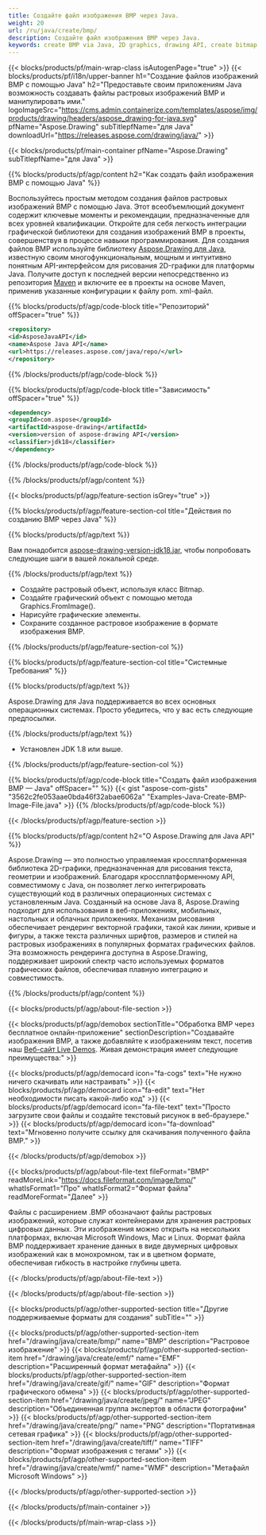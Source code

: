 ```yaml
---
title: Создайте файл изображения BMP через Java.
weight: 20
url: /ru/java/create/bmp/
description: Создайте файл изображения BMP через Java.
keywords: create BMP via Java, 2D graphics, drawing API, create bitmap in Java, Drawing для Java, save bitmap, save BMP image, cross-platform 2D graphic library, Bitmap class, vector graphics drawing, draw text, rendering raster images, BMP image file
---
```


{{< blocks/products/pf/main-wrap-class isAutogenPage="true" >}}
{{< blocks/products/pf/i18n/upper-banner h1="Создание файлов изображений BMP с помощью Java" h2="Предоставьте своим приложениям Java возможность создавать файлы растровых изображений BMP и манипулировать ими." logoImageSrc="https://cms.admin.containerize.com/templates/aspose/img/products/drawing/headers/aspose_drawing-for-java.svg" pfName="Aspose.Drawing" subTitlepfName="для Java" downloadUrl="https://releases.aspose.com/drawing/java/" >}}

{{< blocks/products/pf/main-container pfName="Aspose.Drawing" subTitlepfName="для Java" >}}


{{% blocks/products/pf/agp/content h2="Как создать файл изображения BMP с помощью Java" %}}

Воспользуйтесь простым методом создания файлов растровых изображений BMP с помощью Java. Этот всеобъемлющий документ содержит ключевые моменты и рекомендации, предназначенные для всех уровней квалификации. Откройте для себя легкость интеграции графической библиотеки для создания изображений BMP в проекты, совершенствуя в процессе навыки программирования. Для создания файлов BMP используйте библиотеку [Aspose.Drawing для Java](https://products.aspose.com/drawing/java), известную своим многофункциональным, мощным и интуитивно понятным API-интерфейсом для рисования 2D-графики для платформы Java. Получите доступ к последней версии непосредственно из репозитория [Maven](https://releases.aspose.com/java/repo/com/aspose/aspose-drawing/) и включите ее в проекты на основе Maven, применив указанные конфигурации к файлу pom. xml-файл.

{{% blocks/products/pf/agp/code-block title="Репозиторий" offSpacer="true" %}}

```xml
<repository>
<id>AsposeJavaAPI</id>
<name>Aspose Java API</name>
<url>https://releases.aspose.com/java/repo/</url>
</repository>
```

{{% /blocks/products/pf/agp/code-block %}}

{{% blocks/products/pf/agp/code-block title="Зависимость" offSpacer="true" %}}

```xml
<dependency>
<groupId>com.aspose</groupId>
<artifactId>aspose-drawing</artifactId>
<version>version of aspose-drawing API</version>
<classifier>jdk18</classifier>
</dependency>
```

{{% /blocks/products/pf/agp/code-block %}}

{{% /blocks/products/pf/agp/content %}}


{{< blocks/products/pf/agp/feature-section isGrey="true" >}}

{{% blocks/products/pf/agp/feature-section-col title="Действия по созданию BMP через Java" %}}

{{% blocks/products/pf/agp/text %}}

Вам понадобится [aspose-drawing-version-jdk18.jar](https://releases.aspose.com/drawing/java/), чтобы попробовать следующие шаги в вашей локальной среде.

{{% /blocks/products/pf/agp/text %}}

+ Создайте растровый объект, используя класс Bitmap.
+ Создайте графический объект с помощью метода Graphics.FromImage().
+ Нарисуйте графические элементы.
+ Сохраните созданное растровое изображение в формате изображения BMP.

{{% /blocks/products/pf/agp/feature-section-col %}}

{{% blocks/products/pf/agp/feature-section-col title="Системные Требования" %}}

{{% blocks/products/pf/agp/text %}}

Aspose.Drawing для Java поддерживается во всех основных операционных системах. Просто убедитесь, что у вас есть следующие предпосылки.

{{% /blocks/products/pf/agp/text %}}

- Установлен JDK 1.8 или выше.

{{% /blocks/products/pf/agp/feature-section-col %}}

{{% blocks/products/pf/agp/code-block title="Создать файл изображения BMP — Java" offSpacer="" %}}
{{< gist "aspose-com-gists" "3562c2fe053aae0bda46f32abae6062a" "Examples-Java-Create-BMP-Image-File.java" >}}
{{% /blocks/products/pf/agp/code-block %}}

{{< /blocks/products/pf/agp/feature-section >}}


<!-- aboutfile Starts -->

{{% blocks/products/pf/agp/content h2="О Aspose.Drawing для Java API" %}}

Aspose.Drawing — это полностью управляемая кроссплатформенная библиотека 2D-графики, предназначенная для рисования текста, геометрии и изображений. Благодаря кроссплатформенному API, совместимому с Java, он позволяет легко интегрировать существующий код в различных операционных системах с установленным Java. Созданный на основе Java 8, Aspose.Drawing подходит для использования в веб-приложениях, мобильных, настольных и облачных приложениях. Механизм рисования обеспечивает рендеринг векторной графики, такой как линии, кривые и фигуры, а также текста различных шрифтов, размеров и стилей на растровых изображениях в популярных форматах графических файлов. Эта возможность рендеринга доступна в Aspose.Drawing, поддерживает широкий спектр часто используемых форматов графических файлов, обеспечивая плавную интеграцию и совместимость.

{{% /blocks/products/pf/agp/content %}}


{{< blocks/products/pf/agp/about-file-section >}}

{{< blocks/products/pf/agp/demobox sectionTitle="Обработка BMP через бесплатное онлайн-приложение" sectionDescription="Создавайте изображения BMP, а также добавляйте к изображениям текст, посетив наш [Веб-сайт Live Demos](https://products.aspose.app/drawing). Живая демонстрация имеет следующие преимущества:" >}}

{{< blocks/products/pf/agp/democard icon="fa-cogs" text="Не нужно ничего скачивать или настраивать" >}}
{{< blocks/products/pf/agp/democard icon="fa-edit" text="Нет необходимости писать какой-либо код" >}}
{{< blocks/products/pf/agp/democard icon="fa-file-text" text="Просто загрузите свои файлы и создайте текстовый рисунок в веб-браузере." >}}
{{< blocks/products/pf/agp/democard icon="fa-download" text="Мгновенно получите ссылку для скачивания полученного файла BMP." >}}

{{< /blocks/products/pf/agp/demobox >}}

{{< blocks/products/pf/agp/about-file-text fileFormat="BMP" readMoreLink="https://docs.fileformat.com/image/bmp/" whatIsFormat1="Про" whatIsFormat2="Формат файла" readMoreFormat="Далее" >}}

Файлы с расширением .BMP обозначают файлы растровых изображений, которые служат контейнерами для хранения растровых цифровых данных. Эти изображения можно открыть на нескольких платформах, включая Microsoft Windows, Mac и Linux. Формат файла BMP поддерживает хранение данных в виде двумерных цифровых изображений как в монохромном, так и в цветном формате, обеспечивая гибкость в настройке глубины цвета.

{{< /blocks/products/pf/agp/about-file-text >}}

{{< /blocks/products/pf/agp/about-file-section >}}

<!-- aboutfile Ends -->


{{< blocks/products/pf/agp/other-supported-section title="Другие поддерживаемые форматы для создания" subTitle="" >}}

{{< blocks/products/pf/agp/other-supported-section-item href="/drawing/java/create/bmp/" name="BMP" description="Растровое изображение" >}}
{{< blocks/products/pf/agp/other-supported-section-item href="/drawing/java/create/emf/" name="EMF" description="Расширенный формат метафайла" >}}
{{< blocks/products/pf/agp/other-supported-section-item href="/drawing/java/create/gif/" name="GIF" description="Формат графического обмена" >}}
{{< blocks/products/pf/agp/other-supported-section-item href="/drawing/java/create/jpeg/" name="JPEG" description="Объединенная группа экспертов в области фотографии" >}}
{{< blocks/products/pf/agp/other-supported-section-item href="/drawing/java/create/png/" name="PNG" description="Портативная сетевая графика" >}}
{{< blocks/products/pf/agp/other-supported-section-item href="/drawing/java/create/tiff/" name="TIFF" description="Формат изображения с тегами" >}}
{{< blocks/products/pf/agp/other-supported-section-item href="/drawing/java/create/wmf/" name="WMF" description="Метафайл Microsoft Windows" >}}


{{< /blocks/products/pf/agp/other-supported-section >}}

{{< /blocks/products/pf/main-container >}}

{{< /blocks/products/pf/main-wrap-class >}}
